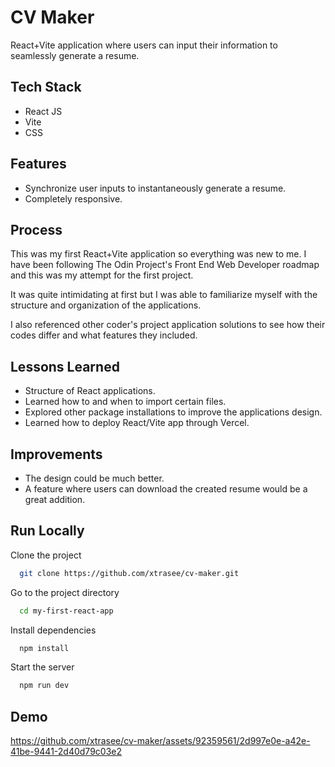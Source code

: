 
# CV Maker

React+Vite application where users can input their information to seamlessly generate a resume.



## Tech Stack

- React JS
- Vite
- CSS



## Features

- Synchronize user inputs to instantaneously generate a resume.
- Completely responsive.

## Process

This was my first React+Vite application so everything was new to me. I have been following The Odin Project's Front End Web Developer roadmap and this was my attempt for the first project.

It was quite intimidating at first but I was able to familiarize myself with the structure and organization of the applications.

I also referenced other coder's project application solutions to see how their codes differ and what features they included.




## Lessons Learned

- Structure of React applications.
- Learned how to and when to import certain files.
- Explored other package installations to improve the applications design.
- Learned how to deploy React/Vite app through Vercel.

## Improvements

- The design could be much better.
- A feature where users can download the created resume would be a great addition.


## Run Locally

Clone the project

```bash
  git clone https://github.com/xtrasee/cv-maker.git
```

Go to the project directory

```bash
  cd my-first-react-app
```

Install dependencies

```bash
  npm install
```

Start the server

```bash
  npm run dev
```


## Demo
https://github.com/xtrasee/cv-maker/assets/92359561/2d997e0e-a42e-41be-9441-2d40d79c03e2



